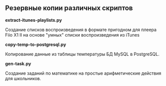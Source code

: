 ## Резервные копии различных скриптов

**extract-itunes-playlists.py**

Создание списков воспроизведения в формате пригодном для плеера Fiio X1 II на основе "умных" списки воспроизведения из iTunes

**copy-temp-to-postgresql.py**

Копирование данные из таблицы температуры БД MySQL в PostgreSQL. 

**gen-task.py**

Создание заданий по математике на простые арифметические действия для школьников. 

